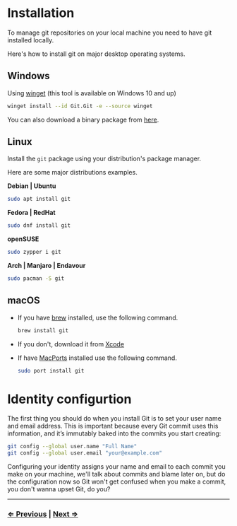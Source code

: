 # Installation

To manage git repositories on your local machine you need to have git installed locally.

Here's how to install git on major desktop operating systems.

## Windows

Using [winget](https://docs.microsoft.com/en-us/windows/package-manager/winget) (this tool is available on Windows 10 and up)

```bash
winget install --id Git.Git -e --source winget
```

You can also download a binary package from [here](https://github.com/git-for-windows/git/releases/download/v2.43.0.windows.1/Git-2.43.0-64-bit.exe).

## Linux

Install the `git` package using your distribution's package manager.

Here are some major distributions examples.

**Debian | Ubuntu**

```bash
sudo apt install git
```

**Fedora | RedHat**

```bash
sudo dnf install git
```

**openSUSE**

```bash
sudo zypper i git
```

**Arch | Manjaro | Endavour**

```bash
sudo pacman -S git
```

## macOS

- If you have [brew](https://brew.sh/) installed, use the following command.

  ```bash
  brew install git
  ```

- If you don't, download it from [Xcode](https://developer.apple.com/xcode/)

- If have [MacPorts](https://www.macports.org/) installed use the following command.

  ```bash
  sudo port install git
  ```

# Identity configurtion

The first thing you should do when you install Git is to set your user name and email address. This is important because every Git commit uses this information, and it’s immutably baked into the commits you start creating:

```bash
git config --global user.name "Full Name"
git config --global user.email "your@example.com"
```

Configuring your identity assigns your name and email to each commit you make on your machine, we'll talk about commits and blame later on, but do the configuration now so Git won't get confused when you make a commit, you don't wanna upset Git, do you?

___

### [⇐ Previous](/README.md) | [Next ⇒](/material/02-basics.md)
